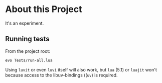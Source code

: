 # About this Project

It's an experiment.

## Running tests

From the project root:

``evo Tests/run-all.lua``

Using ``luvit`` or even ``luvi`` itself will also work, but ``lua`` (5.1) or ``luajit`` won't because access to the libuv-bindings ((``uv``) is required.
